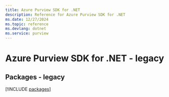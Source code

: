 ```yaml
---
title: Azure Purview SDK for .NET
description: Reference for Azure Purview SDK for .NET
ms.date: 12/27/2024
ms.topic: reference
ms.devlang: dotnet
ms.service: purview
---
```

# Azure Purview SDK for .NET - legacy
## Packages - legacy
[!INCLUDE [packages](purview-index.md)]